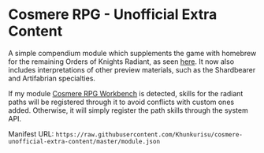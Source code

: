 # Cosmere RPG - Unofficial Extra Content

A simple compendium module which supplements the game with homebrew for the remaining Orders of Knights Radiant, as seen [here](https://docs.google.com/spreadsheets/d/1HQTCZEMgtMvkO1uwxvKlsmzLVLwaSVfen5gBqB3a3wc/).
It now also includes interpretations of other preview materials, such as the Shardbearer and Artifabrian specialties.

If my module [Cosmere RPG Workbench](https://github.com/Khunkurisu/cosmere-rpg-workbench) is detected, skills for the radiant paths will be registered through it to avoid conflicts with custom ones added. Otherwise, it will simply register the path skills through the system API.

Manifest URL:
`https://raw.githubusercontent.com/Khunkurisu/cosmere-unofficial-extra-content/master/module.json`
